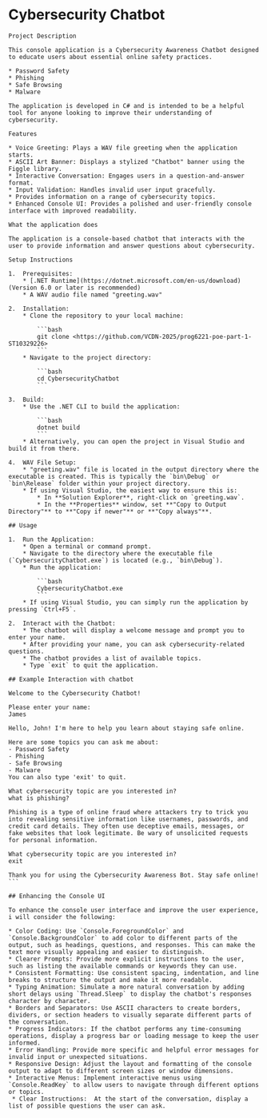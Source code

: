   # Cybersecurity Chatbot

    Project Description

    This console application is a Cybersecurity Awareness Chatbot designed to educate users about essential online safety practices.

    * Password Safety
    * Phishing
    * Safe Browsing
    * Malware

    The application is developed in C# and is intended to be a helpful tool for anyone looking to improve their understanding of cybersecurity.

    Features

    * Voice Greeting: Plays a WAV file greeting when the application starts.
    * ASCII Art Banner: Displays a stylized "Chatbot" banner using the Figgle library.
    * Interactive Conversation: Engages users in a question-and-answer format.
    * Input Validation: Handles invalid user input gracefully.
    * Provides information on a range of cybersecurity topics.
    * Enhanced Console UI: Provides a polished and user-friendly console interface with improved readability.

    What the application does

    The application is a console-based chatbot that interacts with the user to provide information and answer questions about cybersecurity.

    Setup Instructions

    1.  Prerequisites:
        * [.NET Runtime](https://dotnet.microsoft.com/en-us/download) (Version 6.0 or later is recommended)
        * A WAV audio file named "greeting.wav"

    2.  Installation:
        * Clone the repository to your local machine:

            ```bash
            git clone <https://github.com/VCDN-2025/prog6221-poe-part-1-ST10329226>
            ```
        * Navigate to the project directory:

            ```bash
            cd CybersecurityChatbot
            ```

    3.  Build:
        * Use the .NET CLI to build the application:

            ```bash
            dotnet build
            ```
        * Alternatively, you can open the project in Visual Studio and build it from there.

    4.  WAV File Setup:
        * "greeting.wav" file is located in the output directory where the executable is created. This is typically the `bin\Debug` or `bin\Release` folder within your project directory.
        * If using Visual Studio, the easiest way to ensure this is:
            * In **Solution Explorer**, right-click on `greeting.wav`.
            * In the **Properties** window, set **"Copy to Output Directory"** to **"Copy if newer"** or **"Copy always"**.

    ## Usage

    1.  Run the Application:
        * Open a terminal or command prompt.
        * Navigate to the directory where the executable file (`CybersecurityChatbot.exe`) is located (e.g., `bin\Debug`).
        * Run the application:

            ```bash
            CybersecurityChatbot.exe
            ```
        * If using Visual Studio, you can simply run the application by pressing `Ctrl+F5`.

    2.  Interact with the Chatbot:
        * The chatbot will display a welcome message and prompt you to enter your name.
        * After providing your name, you can ask cybersecurity-related questions.
        * The chatbot provides a list of available topics.
        * Type `exit` to quit the application.

    ## Example Interaction with chatbot
    
    Welcome to the Cybersecurity Chatbot!

    Please enter your name:
    James

    Hello, John! I'm here to help you learn about staying safe online.

    Here are some topics you can ask me about:
    - Password Safety
    - Phishing
    - Safe Browsing
    - Malware
    You can also type 'exit' to quit.

    What cybersecurity topic are you interested in?
    what is phishing?

    Phishing is a type of online fraud where attackers try to trick you into revealing sensitive information like usernames, passwords, and credit card details. They often use deceptive emails, messages, or fake websites that look legitimate. Be wary of unsolicited requests for personal information.

    What cybersecurity topic are you interested in?
    exit

    Thank you for using the Cybersecurity Awareness Bot. Stay safe online!
    ```

    ## Enhancing the Console UI

    To enhance the console user interface and improve the user experience, i will consider the following:

    * Color Coding: Use `Console.ForegroundColor` and `Console.BackgroundColor` to add color to different parts of the output, such as headings, questions, and responses. This can make the text more visually appealing and easier to distinguish.
    * Clearer Prompts: Provide more explicit instructions to the user, such as listing the available commands or keywords they can use.
    * Consistent Formatting: Use consistent spacing, indentation, and line breaks to structure the output and make it more readable.
    * Typing Animation: Simulate a more natural conversation by adding short delays using `Thread.Sleep` to display the chatbot's responses character by character.
    * Borders and Separators: Use ASCII characters to create borders, dividers, or section headers to visually separate different parts of the conversation.
    * Progress Indicators: If the chatbot performs any time-consuming operations, display a progress bar or loading message to keep the user informed.
    * Error Handling: Provide more specific and helpful error messages for invalid input or unexpected situations.
    * Responsive Design: Adjust the layout and formatting of the console output to adapt to different screen sizes or window dimensions.
    * Interactive Menus: Implement interactive menus using `Console.ReadKey` to allow users to navigate through different options or topics.
     * Clear Instructions:  At the start of the conversation, display a list of possible questions the user can ask.
